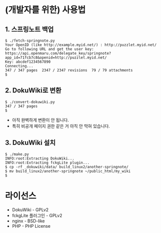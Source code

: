 # (개발자를 위한) 사용법

## 1. 스프링노트 백업

    $ ./fetch-springnote.py
    Your OpenID (like http://example.myid.net/) : http://puzzlet.myid.net/
    Go to following URL and get the user key:
    https://api.openmaru.com/delegate_key/springnote?app_id=71fcb7c8&openid=http://puzzlet.myid.net/
    Key: abcdef1234567890
    Connecting...
    347 / 347 pages  2347 / 2347 revisions  79 / 79 attachments
    $

## 2. DokuWiki로 변환

    $ ./convert-dokuwiki.py 
    347 / 347 pages
    $

- 아직 완벽하게 변환이 안 됩니다.
- 특히 비공개 페이지 권한 같은 거 아직 안 막혀 있습니다.

## 3. DokuWiki 설치

    $ ./make.py 
    INFO:root:Extracting DokuWiki...
    INFO:root:Extracting fckgLite plugin...
    $ cp -rf _dokuwiki/data/ build_linux2/another-springnote/
    $ mv build_linux2/another-springnote ~/public_html/my_wiki
    $

# 라이선스

- DokuWiki - GPLv2
 - fckgLite 플러그인 - GPLv2
- nginx - BSD-like
- PHP - PHP License
